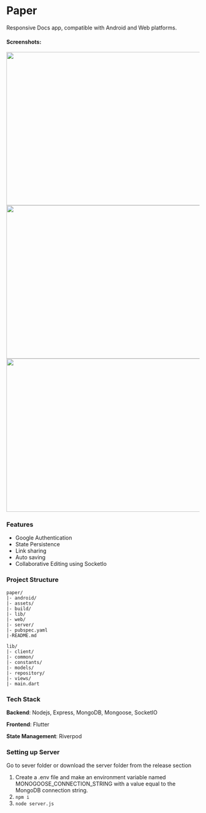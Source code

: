 # Paper

Responsive Docs app, compatible with Android and Web platforms.

#### Screenshots:


<img src="https://i.ibb.co/NsgK8gf/Screenshot-from-2023-11-03-01-02-39.png" width="800" height="400">

<img src="https://i.ibb.co/hRKYCCg/ss2.png" width="800" height="400">

<img src="https://i.ibb.co/d0TYJWJ/ss3.png" width="800" height="400">


### Features
- Google Authentication
- State Persistence
- Link sharing
- Auto saving
- Collaborative Editing using SocketIo


### Project Structure
```
paper/
|- android/
|- assets/
|- build/
|- lib/
|- web/
|- server/
|- pubspec.yaml
|-README.md
```

```
lib/
|- client/
|- common/
|- constants/
|- models/
|- repository/
|- views/
|- main.dart
```





### Tech Stack
**Backend**: Nodejs, Express, MongoDB, Mongoose, SocketIO

**Frontend**: Flutter

**State Management**: Riverpod

### Setting up Server 
 <p> Go to sever folder or download the server folder from the release section </p>

1. Create a .env file and make an environment variable named MONOGOOSE_CONNECTION_STRING with a value equal to the MongoDB connection string.
2.  ``` npm i ```
3. ``` node server.js ```
